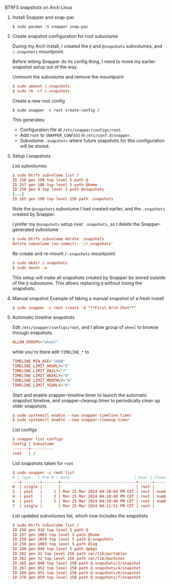 BTRFS snapshots on Arch Linux

1. Install Snapper and snap-pac

    `$ sudo pacman -S snapper snap-pac`

2. Create snapshot configuration for root subvolume

    During my Arch install, I created the `@` and `@snapshots` subvolumes, and `/.snapshots` mountpoint.

    Before letting Snapper do its config thing, I need to move my earlier snapshot setup out of the way.

    Unmount the subvolume and remove the mountpoint

    ```ini
    $ sudo umount /.snapshots
    $ sudo rm -rf /.snapshots
    ```

    Create a new root config

    `$ sudo snapper -c root create-config /`
    
    This generates:

      * Configuration file at `/etc/snapper/configs/root`.
      * Add `root` to `SNAPPER_CONFIGS` in `/etc/conf.d/snapper`.
      * Subvolume `.snapshots` where future snapshots for this configuration will be stored.

3. Setup /.snapshots

    List subvolumes

    ```ini
    $ sudo btrfs subvolume list /
    ID 256 gen 199 top level 5 path @
    ID 257 gen 186 top level 5 path @home
    ID 258 gen 9 top level 5 path @snapshots
    [...]
    ID 265 gen 199 top level 256 path .snapshots
    ```

    Note the `@snapshots` subvolume I had created earlier, and the `.snapshots` created by Snapper.

    I prefer my `@snapshots` setup over `.snapshots`, so I delete the Snapper-generated subvolume

    ```ini
    $ sudo btrfs subvolume delete .snapshots
    Delete subvolume (no-commit): '//.snapshots'
    ```

    Re-create and re-mount `/.snapshots` mountpoint

    ```ini
    $ sudo mkdir /.snapshots
    $ sudo mount -a
    ```

    This setup will make all snapshots created by Snapper be stored outside of the `@` subvolume. This allows replacing `@` without losing the snapshots.

4. Manual snapshot
    Example of taking a manual snapshot of a fresh install
    ```ini
    $ sudo snapper -c root create -d "**First Arch Shot**"
    ```


5. Automatic timeline snapshots

    Edit `/etc/snapper/configs/root`, and I allow group of `wheel` to browse through snapshots

    ```ini
    ALLOW_GROUPS="wheel"    
    ```

    while you're there edit `TIMELINE_*` to

    ```ini
    TIMELINE_MIN_AGE="1800"
    TIMELINE_LIMIT_HOURLY="5"
    TIMELINE_LIMIT_DAILY="7"
    TIMELINE_LIMIT_WEEKLY="0"
    TIMELINE_LIMIT_MONTHLY="0"
    TIMELINE_LIMIT_YEARLY="0"
    ```

    Start and enable snapper-timeline.timer to launch the automatic snapshot timeline, and snapper-cleanup.timer to periodically clean up older snapshots

    ```ini
    $ sudo systemctl enable --now snapper-timeline.timer
    $ sudo systemctl enable --now snapper-cleanup.timer

    ```
    List configs

    ```ini
    $ snapper list-configs
    Config | Subvolume
    -------+----------
    root   | /
    ```

    List snapshots taken for `root`
    
    ```ini
    $ sudo snapper -c root list                                                                                                      
   # | Type   | Pre # | Date                            | User | Cleanup | Description                          | Userdata
    ---+--------+-------+---------------------------------+------+---------+--------------------------------------+---------
    0  | single |       |                                 | root |         | current                              |         
    2  | post   |     1 | Mon 25 Mar 2024 04:10:04 PM CET | root | number  | cmake cppdap jsoncpp qt6-tools rhash |         
    4  | post   |     3 | Mon 25 Mar 2024 04:10:40 PM CET | root | number  | btrfs-assistant                      |         
    6  | post   |     5 | Mon 25 Mar 2024 04:10:40 PM CET | root | number  | cmake cppdap jsoncpp qt6-tools rhash |         
    7  | single |       | Mon 25 Mar 2024 04:11:51 PM CET | root |         | **First Arch Shot**                  |
    ```

    List updated subvolumes list, which now includes the snapshots

    ```ini
    $ sudo btrfs subvolume list /                                                                                                    
    ID 256 gen 918 top level 5 path @
    ID 257 gen 1083 top level 5 path @home
    ID 258 gen 1079 top level 5 path @.snapshots
    ID 259 gen 1083 top level 5 path @log
    ID 260 gen 849 top level 5 path @pkgs
    ID 261 gen 32 top level 256 path var/lib/portables
    ID 262 gen 32 top level 256 path var/lib/machines
    ID 265 gen 848 top level 258 path @.snapshots/2/snapshot
    ID 267 gen 852 top level 258 path @.snapshots/4/snapshot
    ID 269 gen 855 top level 258 path @.snapshots/6/snapshot
    ID 270 gen 859 top level 258 path @.snapshots/7/snapshot
    ```
